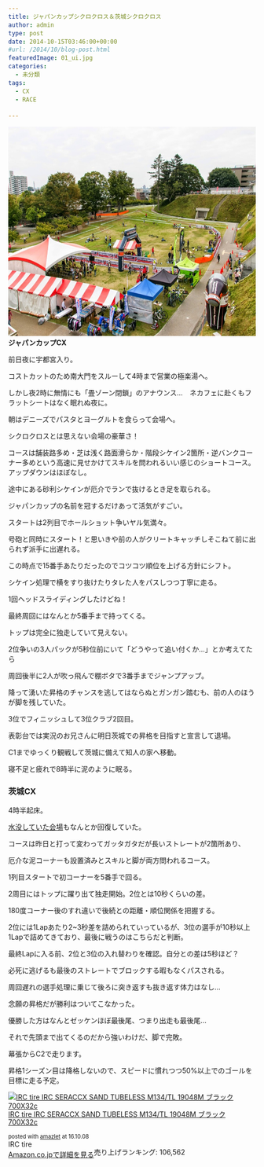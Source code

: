 ```yaml
---
title: ジャパンカップシクロクロス＆茨城シクロクロス
author: admin
type: post
date: 2014-10-15T03:46:00+00:00
#url: /2014/10/blog-post.html
featuredImage: 01_ui.jpg
categories:
  - 未分類
tags:
  - CX
  - RACE

---
```

<img border="0" height="426" src="./01_ui.jpg" width="640" />**ジャパンカップCX**

前日夜に宇都宮入り。

コストカットのため南大門をスルーして4時まで営業の極楽湯へ。

しかし夜2時に無情にも「畳ゾーン閉鎖」のアナウンス…　ネカフェに赴くもフラットシートはなく眠れぬ夜に。

朝はデニーズでパスタとヨーグルトを食らって会場へ。

シクロクロスとは思えない会場の豪華さ！

コースは舗装路多め・芝は浅く路面滑らか・階段シケイン2箇所・逆バンクコーナー多めという高速に見せかけてスキルを問われるいい感じのショートコース。アップダウンはほぼなし。

途中にある砂利シケインが厄介でランで抜けるとき足を取られる。

ジャパンカップの名前を冠するだけあって活気がすごい。

スタートは2列目でホールショット争いヤル気満々。

号砲と同時にスタート！と思いきや前の人がクリートキャッチしそこねて前に出られず派手に出遅れる。

この時点で15番手あたりだったのでコツコツ順位を上げる方針にシフト。

シケイン処理で横をすり抜けたりタレた人をパスしつつ丁寧に走る。

1回ヘッドスライディングしたけどね！

最終周回にはなんとか5番手まで持ってくる。

トップは完全に独走していて見えない。

2位争いの3人パックが5秒位前にいて「どうやって追い付くか…」とか考えてたら

周回後半に2人が吹っ飛んで棚ボタで3番手までジャンプアップ。

降って湧いた昇格のチャンスを逃してはならぬとガンガン踏むも、前の人のほうが脚を残していた。

3位でフィニッシュして3位クラブ2回目。

表彰台では実況のお兄さんに明日茨城での昇格を目指すと宣言して退場。

C1までゆっくり観戦して茨城に備えて知人の家へ移動。

寝不足と疲れで8時半に泥のように眠る。



### **茨城CX**

4時半起床。

<a href="https://www.facebook.com/ibarakicyclocross/posts/685873051520748" target="_blank">水没していた会場</a>もなんとか回復していた。

コースは昨日と打って変わってガッタガタだが長いストレートが2箇所あり、

厄介な泥コーナーも設置済みとスキルと脚が両方問われるコース。

1列目スタートで初コーナーを5番手で回る。

2周目にはトップに躍り出て独走開始。2位とは10秒くらいの差。

180度コーナー後のすれ違いで後続との距離・順位関係を把握する。

2位には1Lapあたり2~3秒差を詰められていっているが、3位の選手が10秒以上1Lapで詰めてきており、最後に戦うのはこちらだと判断。

最終Lapに入る前、2位と3位の入れ替わりを確認。自分との差は5秒ほど？

必死に逃げるも最後のストレートでブロックする暇もなくパスされる。

周回遅れの選手処理に乗じて後ろに突き返すも抜き返す体力はなし…

念願の昇格だが勝利はついてこなかった。

優勝した方はなんとゼッケンほぼ最後尾、つまり出走も最後尾…

それで先頭まで出てくるのだから強いわけだ、脚で完敗。

幕張からC2で走ります。

昇格1シーズン目は降格しないので、スピードに慣れつつ50%以上でのゴールを目標に走る予定。



<div class="amazlet-box" style="margin-bottom:0px;">
  <div class="amazlet-image" style="float:left;margin:0px 12px 1px 0px;">
    <a href="http://www.amazon.co.jp/exec/obidos/ASIN/B00QHS8BQE/gensobunya-22/ref=nosim/" name="amazletlink" target="_blank"><img src="https://images-fe.ssl-images-amazon.com/images/I/41GHJcgub0L._SL160_.jpg" alt="IRC tire IRC SERACCX SAND TUBELESS M134/TL 19048M ブラック 700X32c" style="border: none;" /></a>
  </div>

  <div class="amazlet-info" style="line-height:120%; margin-bottom: 10px">
    <div class="amazlet-name" style="margin-bottom:10px;line-height:120%">
<a href="http://www.amazon.co.jp/exec/obidos/ASIN/B00QHS8BQE/gensobunya-22/ref=nosim/" name="amazletlink" target="_blank">IRC tire IRC SERACCX SAND TUBELESS M134/TL 19048M ブラック 700X32c</a></p>

<div class="amazlet-powered-date" style="font-size:80%;margin-top:5px;line-height:120%">
  posted with <a href="http://www.amazlet.com/" title="amazlet" target="_blank">amazlet</a> at 16.10.08
</div>


<div class="amazlet-detail">
IRC tire <br />売り上げランキング: 106,562


<div class="amazlet-sub-info" style="float: left;">
<div class="amazlet-link" style="margin-top: 5px">
  <a href="http://www.amazon.co.jp/exec/obidos/ASIN/B00QHS8BQE/gensobunya-22/ref=nosim/" name="amazletlink" target="_blank">Amazon.co.jpで詳細を見る</a>
</div>

  </div>

  <div class="amazlet-footer" style="clear: left">
  </div>
</div>

